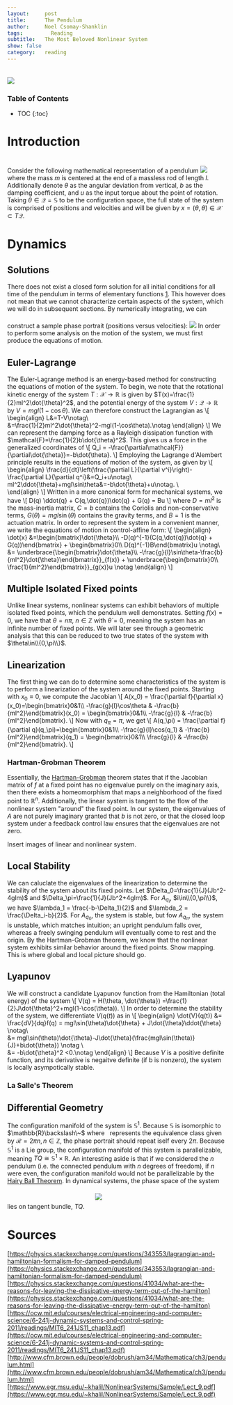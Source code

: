 ```yaml
---
layout:     post
title:      The Pendulum
author:     Noel Csomay-Shanklin
tags: 		  Reading 
subtitle:  	The Most Beloved Nonlinear System
show: false
category:   reading
---
```


<!--  <video width="100%" controls autoplay>
  <source src="https://noelc-s.github.io/website/img/Pends.mp4" type="video/mp4">
Your browser does not support the video tag.
</video>  -->

<img class="center" style="margin-top:20px" src="https://noelc-s.github.io/website/img/Pends.gif">

### Table of Contents
* TOC
{:toc}

<!--Add something about conservative vs nonconservative system-->

# Introduction
Consider the following mathematical representation of a pendulum
<img class="center" style="margin-top:20px" src="https://noelc-s.github.io/website/img/Pendulum/pend.svg?sanitize=true">
where the mass $m$ is centered at the end of a massless rod of length $l$. Additionally denote $\theta$ as the angular deviation from vertical, $b$ as the damping coefficient, and $u$ as the input torque about the point of rotation. 
Taking $\theta\in \mathcal{Q}=\mathbb{S}$ to be the configuration space, the full state of the system is comprised of positions and velocities and will be given by $x=(\theta,\dot{\theta})\in \mathcal{X}\subset T\mathcal{Q}$.
# Dynamics
## Solutions
There does not exist a closed form solution for all initial conditions for all time of the pendulum in terms of elementary functions [1](http://www.pgccphy.net/ref/nonlin-pendulum.pdf?fbclid=IwAR3J14EOjnxSJZzAtsxGCJ7bMh9NJCMdY3RlSBmt9buxUxfeAQz1GiX-mLM). This however does not mean that we cannot characterize certain aspects of the system, which we will do in subsequent sections. By numerically integrating, we can construct a sample phase portrait (positions versus velocities):
<img class="center" style="margin-top:20px" src="https://noelc-s.github.io/website/img/Pendulum/PhaseFlat.svg?sanitize=true">
In order to perform some analysis on the motion of the system, we must first produce the equations of motion.
## Euler-Lagrange
The Euler-Lagrange method is an energy-based method for constructing the equations of motion of the system. To begin, we note that the rotational kinetic energy of the system $T:\mathcal{X}\to \mathbb{R}$ is given by $T(x)=\frac{1}{2}ml^2\dot{\theta}^2$, and the potential energy of the system $V:\mathcal{Q}\to\mathbb{R}$ by $V=mgl(1-\cos\theta)$. We can therefore construct the Lagrangian as
\\[
\begin{align}
L&=T-V\notag\\\
&=\frac{1}{2}ml^2\dot{\theta}^2-mgl(1-\cos\theta).\notag
\end{align}
\\]
We can represent the damping force as a Rayleigh dissipation function with $\mathcal{F}=\frac{1}{2}b\dot{\theta}^2$. This gives us a force in the generalized coordinates of 
\\[
Q_i = -\frac{\partial\mathcal{F}}{\partial\dot{\theta}}=-b\dot{\theta}.
\\]
Employing the Lagrange d'Alembert principle results in the equations of motion of the system, as given by
\\[
\begin{align}
\frac{d}{dt}\left(\frac{\partial L}{\partial v^i}\right)-\frac{\partial L}{\partial q^i}&=Q_i+u\notag\\\
ml^2\ddot{\theta}+mgl\sin\theta&=-b\dot{\theta}+u\notag. \\\
\end{align}
\\]
Written in a more canonical form for mechanical systems, we have 
\\[
D(q) \ddot{q} + C(q,\dot{q})\dot{q} + G(q)  = Bu
\\]
where $D = ml^2$ is the mass-inertia matrix, $C=b$ contains the Coriolis and non-conservative terms, $G(\theta) = mgl\sin(\theta)$ contains the gravity terms, and $B=1$ is the actuation matrix. In order to represent the system in a convenient manner, we write the equations of motion in control-affine form:
\\[
\begin{align}
\dot{x} &=\begin{bmatrix}\dot{\theta}\\\\ -D(q)^{-1}(C(q,\dot{q})\dot{q} + G(q))\end{bmatrix} + \begin{bmatrix}0\\\\ D(q)^{-1}B\end{bmatrix}u \notag\\\
&= \underbrace{\begin{bmatrix}\dot{\theta}\\\\ -\frac{g}{l}\sin\theta-\frac{b}{ml^2}\dot{\theta}\end{bmatrix}}_{f(x)} +  \underbrace{\begin{bmatrix}0\\\\ \frac{1}{ml^2}\end{bmatrix}}\_{g(x)}u \notag
\end{align}
\\]
## Multiple Isolated Fixed points
Unlike linear systems, nonlinear systems can exhibit behaviors of multiple isolated fixed points, which the pendulum well demonstrates. Setting $f(x)=0$, we have that $\theta=n\pi$, $n\in\mathbb{Z}$ with $\dot{\theta}=0$, meaning the system has an infinite number of fixed points. We will later see through a geometric analysis that this can be reduced to two true states of the system with $\theta\in\\{0,\pi\\}$.
## Linearization
The first thing we can do to determine some characteristics of the system is to perform a linearization of the system around the fixed points. Starting with $x_0\equiv 0$, we compute the Jacobian
\\[
A(x_0) = \frac{\partial f}{\partial x}(x_0)=\begin{bmatrix}0&1\\\\ -\frac{g}{l}\cos\theta & -\frac{b}{ml^2}\end{bmatrix}(x_0) = \begin{bmatrix}0&1\\\\ -\frac{g}{l} & -\frac{b}{ml^2}\end{bmatrix}.
\\]
Now with $q_\pi = \pi$, we get
\\[
A(q_\pi) = \frac{\partial f}{\partial q}(q_\pi)=\begin{bmatrix}0&1\\\\ -\frac{g}{l}\cos(q_1) & -\frac{b}{ml^2}\end{bmatrix}(q_1) = \begin{bmatrix}0&1\\\\ \frac{g}{l} & -\frac{b}{ml^2}\end{bmatrix}.
\\]
### Hartman-Grobman Theorem
Essentially, the [Hartman-Grobman](https://en.wikipedia.org/wiki/Hartman%E2%80%93Grobman_theorem) theorem states that if the Jacobian matrix of $f$ at a fixed point has no eigenvalue purely on the imaginary axis, then there exists a homeomorphism that maps a neighborhood of the fixed point to $\mathbb{R}^n$. Additionally, the linear system is tangent to the flow of the nonlinear system "around" the fixed point. In our system, the eigenvalues of $A$ are not purely imaginary granted that $b$ is not zero, or that the closed loop system under a feedback control law ensures that the eigenvalues are not zero.

Insert images of linear and nonlinear system.
## Local Stability
We can caluclate the eigenvalues of the linearization to determine the stability of the system about its fixed points. Let $\Delta_0=\frac{1}{J}(Jb^2-4glm)$ and $\Delta_\pi=\frac{1}{J}(Jb^2+4glm)$. For $A_{q_i}$, $i\in\\{0,\pi\\}$, we have $\lambda_1 = \frac{-b-\Delta_1}{2}$ and $\lambda_2 = \frac{\Delta_i-b}{2}$. For $A_{q_0}$, the system is stable, but fow $A_{q_\pi}$, the system is unstable, which matches intuition; an upright pendulum falls over, whereas a freely swinging pendulum will eventually come to rest and the origin. By the Hartman-Grobman theorem, we know that the nonlinear system exhibits similar behavior around the fixed points. Show mapping. This is where global and local picture should go.

## Lyapunov
We will construct a candidate Lyapunov function from the Hamiltonian (total energy) of the system
\\[
V(q) = H(\theta, \dot{\theta}) =\frac{1}{2}J\dot{\theta}^2+mgl(1-\cos(\theta)).
\\]
In order to determine the stability of the system, we differentiate $V(q(t))$ as in
\\[
\begin{align}
\dot{V}(q(t)) &= \frac{dV}{dq}f(q) = mgl\sin(\theta)\dot{\theta} + J\dot{\theta}\ddot{\theta} \notag\\\
&= mgl\sin(\theta)\dot{\theta}-J\dot{\theta}(\frac{mgl\sin(\theta)}{J}+b\dot{\theta}) \notag \\\
&= -b\dot{\theta}^2 <0.\notag
\end{align}
\\]
Because $V$ is a positive definite function, and its derivative is negaitve definite (if b is nonzero), the system is locally asympotically stable.

<!-- Something seems wrong about this. $\pi$?-->
### La Salle's Theorem 
## Differential Geometry
The configuration manifold of the system is $\mathbb{S}^1$. Because $\mathbb{S}$ is isomorphic to $\mathbb{R}\backslash\~$ where $~$ represents the equivalence class given by $\mathcal{R}={2\pi n}, n\in\mathbb{Z}$, the phase portrait should repeat iself every $2\pi$. Because $\mathbb{S}^1$ is a Lie group, the configuration manifold of this system is parallelizable, meaning $TQ\cong\mathbb{S}^1\times \mathbb{R}$. An interesting aside is that if we considered the $n$ pendulum (i.e. the connected pendulum with $n$ degrees of freedom), if $n$ were even, the configuration manifold would not be parallelizable by the [Hairy Ball Theorem](https://en.wikipedia.org/wiki/Hairy_ball_theorem). In dynamical systems, the phase space of the system lies on tangent bundle, $TQ$.
<img style="margin:20px 20px" src="https://noelc-s.github.io/website/img/Pendulum/PhaseCyl.svg?sanitize=true">
<!-- # Controls [To be filled in next term] ## PID ## Feedback Linearization ## Control Lyapunov Functions ## Trajectory Optimization (MPC) -->
# Sources
[https://physics.stackexchange.com/questions/343553/lagrangian-and-hamiltonian-formalism-for-damped-pendulum](https://physics.stackexchange.com/questions/343553/lagrangian-and-hamiltonian-formalism-for-damped-pendulum)
[https://physics.stackexchange.com/questions/41034/what-are-the-reasons-for-leaving-the-dissipative-energy-term-out-of-the-hamilton](https://physics.stackexchange.com/questions/41034/what-are-the-reasons-for-leaving-the-dissipative-energy-term-out-of-the-hamilton)
[https://ocw.mit.edu/courses/electrical-engineering-and-computer-science/6-241j-dynamic-systems-and-control-spring-2011/readings/MIT6_241JS11_chap13.pdf](https://ocw.mit.edu/courses/electrical-engineering-and-computer-science/6-241j-dynamic-systems-and-control-spring-2011/readings/MIT6_241JS11_chap13.pdf)
[http://www.cfm.brown.edu/people/dobrush/am34/Mathematica/ch3/pendulum.html](http://www.cfm.brown.edu/people/dobrush/am34/Mathematica/ch3/pendulum.html)
[https://www.egr.msu.edu/~khalil/NonlinearSystems/Sample/Lect_9.pdf](https://www.egr.msu.edu/~khalil/NonlinearSystems/Sample/Lect_9.pdf)
